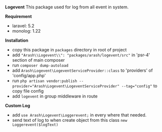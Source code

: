 **Logevent**
This package used for log from all event in system.

**Requirement**
- laravel: 5.2
- monolog: 1.22

**Installation**
- copy this package in `packages` directory in root of project
- add `"Arash\\Logevent\\": "packages/arash/logevent/src"` in 'psr-4' section of main composer
- run `composer dump-autoload`
- add `Arash\Logevent\LogeventServiceProvider::class` to 'providers' of 'config/app.php'
- run `php artisan vendor:publish --provider="Arash\Logevent\LogeventServiceProvider" --tag="config"` to copy file config
- add `logevent` in group middleware in route

**Custom Log**
- add `use Arash\Logevent\Loggerevent;` in every where that needed.
- send text of log to when create object from this class
`new Loggerevent($logText)`
